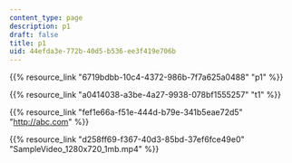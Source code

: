 ```yaml
---
content_type: page
description: p1
draft: false
title: p1
uid: 44efda3e-772b-40d5-b536-ee3f419e706b
---
```

{{% resource_link "6719bdbb-10c4-4372-986b-7f7a625a0488" "p1" %}}

{{% resource_link "a0414038-a3be-4a27-9938-078bf1555257" "t1" %}}

{{% resource_link "fef1e66a-f51e-444d-b79e-341b5eae72d5" "http://abc.com" %}}

{{% resource_link "d258ff69-f367-40d3-85bd-37ef6fce49e0" "SampleVideo\_1280x720\_1mb.mp4" %}}